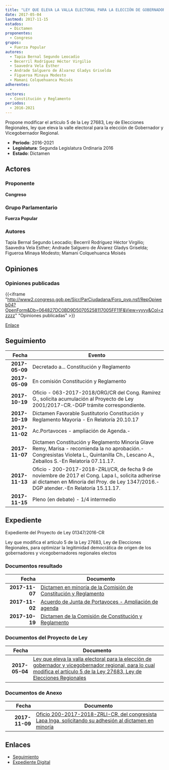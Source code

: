 ```yaml
---
title: "LEY QUE ELEVA LA VALLA ELECTORAL PARA LA ELECCIÓN DE GOBERNADOR Y VICEGOBERNADOR REGIONAL PARA LO CUAL MODIFICA EL ARTÍCULO 5 DE LA LEY 27683, LEY DE ELECCIONES REGIONALES"
date: 2017-05-04
lastmod: 2017-11-15
estados: 
  - Dictamen
proponentes: 
  - Congreso
grupos: 
  - Fuerza Popular
autores: 
  - Tapia Bernal Segundo Leocadio
  - Becerril Rodríguez Héctor Virgilio
  - Saavedra Vela Esther
  - Andrade Salguero de Álvarez Gladys Griselda
  - Figueroa Minaya Modesto
  - Mamani Colquehuanca Moisés
adherentes: 
  - 
sectores: 
  - Constitución y Reglamento
periodos: 
  - 2016-2021
---
```


Propone modificar el artículo 5 de la Ley 27683, Ley de Elecciones Regionales, ley que eleva la valle electoral para la elección de Gobernador y Vicegobernador Regional.

- **Periodo**: 2016-2021
- **Legislatura**: Segunda Legislatura Ordinaria 2016
- **Estado**: Dictamen

## Actores

### Proponente

**Congreso**

### Grupo Parlamentario

**Fuerza Popular**

### Autores

Tapia Bernal Segundo Leocadio; Becerril Rodríguez Héctor Virgilio; Saavedra Vela Esther; Andrade Salguero de Álvarez Gladys Griselda; Figueroa Minaya Modesto; Mamani Colquehuanca Moisés


## Opiniones

### Opiniones publicadas

{{<iframe "http://www2.congreso.gob.pe/Sicr/ParCiudadana/Foro_pvp.nsf/RepOpiweb04?OpenForm&Db=064827DC0BD9D50705258117005FF11F&View=yyyy&Col=zzzzz" "Opiniones publicadas" >}}

[Enlace](http://www2.congreso.gob.pe/Sicr/ParCiudadana/Foro_pvp.nsf/RepOpiweb04?OpenForm&Db=064827DC0BD9D50705258117005FF11F&View=yyyy&Col=zzzzz)

## Seguimiento

| Fecha | Evento |
|------:|--------|
| **2017-05-09** | Decretado a... Constitución y Reglamento|
| **2017-05-09** | En comisión Constitución y Reglamento|
| **2017-10-19** | Oficio - 063-2017-2018/ORG/CR del Cong. Ramírez G., solicita acumulación al Proyecto de Ley 2001/2017-CR.-DGP trámite correspondiente.|
| **2017-10-19** | Dictamen Favorable Sustitutorio Constitución y Reglamento Mayoria - En Relatoría 20.10.17|
| **2017-11-02** | Ac.Portavoces - ampliación de Agenda.-|
| **2017-11-07** | Dictamen Constitución y Reglamento Minoria Glave Remy, Marisa - recomienda la no aprobación.-Congresistas Violeta L., Quintanilla Ch., Lescano A., Zeballos S.-En Relatoría 07.11.17.|
| **2017-11-13** | Oficio - 200-2017-2018-ZRLI/CR, de fecha 9 de noviembre de 2017 el Cong. Lapa I., solicita adherirse al dictamen en Minoría del Proy. de Ley 1347/2016.-DGP atender.-En Relatoría 15.11.17.|
| **2017-11-15** | Pleno (en debate) - 1/4 intermedio|


## Expediente

Expediente del Proyecto de Ley 01347/2016-CR

Ley que modifica el artículo 5 de la Ley 27683, Ley de Elecciones Regionales, para optimizar la legitimidad democrática de origen de los gobernadores y vicegobernadores regionales electos


### Documentos resultado

| Fecha | Documento |
|------:|--------|
| **2017-11-07** | [Dictamen en minoría de la Comisión de Constitución y Reglamento](http://www.leyes.congreso.gob.pe/Documentos/2016_2021/Dictamenes/Proyectos_de_Ley/01347DC04MIN20171107.pdf) |
| **2017-11-02** | [Acuerdo de Junta de Portavoces - Ampliación de agenda](http://www.leyes.congreso.gob.pe/Documentos/2016_2021/Acuerdos/Junta_Portavoces/AJP0134720171102.pdf) |
| **2017-10-19** | [Dictamen de la Comisión de Constitución y Reglamento](http://www.leyes.congreso.gob.pe/Documentos/2016_2021/Dictamenes/Proyectos_de_Ley/01347DC04MAY20171019.pdf) |

### Documentos del Proyecto de Ley

| Fecha | Documento |
|------:|--------|
| **2017-05-04** | [Ley que eleva la valla electoral para la elección de gobernador y vicegobernador regional, para lo cual modifica el artículo 5 de la Ley 27683, Ley de Elecciones Regionales](http://www.leyes.congreso.gob.pe/Documentos/2016_2021/Proyectos_de_Ley_y_de_Resoluciones_Legislativas/PL0134720170504..PDF) |

### Documentos de Anexo

| Fecha | Documento |
|------:|--------|
| **2017-11-09** | [Oficio 200-2017-2018-ZRLI-CR, del congresista Lapa Inga, solicitando su adhesión al dictamen en minoría](http://www.leyes.congreso.gob.pe/Documentos/2016_2021/Adhesiones/Proyectos_de_Ley/OFICIO-200-2017-2018-ZRLI-CR.pdf) |

## Enlaces 

- [Seguimiento](http://www2.congreso.gob.pehttp://www2.congreso.gob.pe/Sicr/TraDocEstProc/CLProLey2016.nsf/f7fff46988ca05b1052578e100829cc7/8fd8ef33e44d8ab905258117005978d2?OpenDocument)
- [Expediente Digital](http://www2.congreso.gob.pehttp://www2.congreso.gob.pe/Sicr/TraDocEstProc/CLProLey2016.nsf/f7fff46988ca05b1052578e100829cc7/8fd8ef33e44d8ab905258117005978d2?OpenDocument&Click=05257FB7005EB655.eb71d0cf91d8294e05256cdf006b5706/$Body/0.1C6C)
